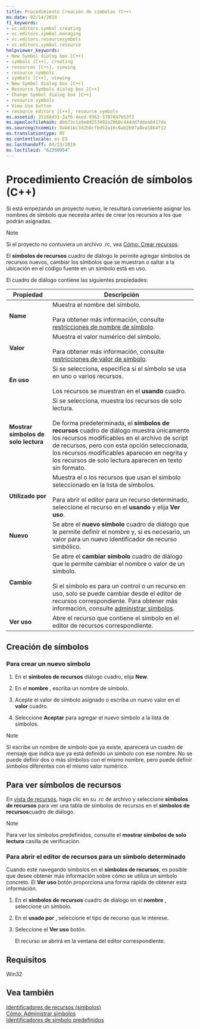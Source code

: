 ```yaml
---
title: Procedimiento Creación de símbolos (C++)
ms.date: 02/14/2019
f1_keywords:
- vc.editors.symbol.creating
- vc.editors.symbol.managing
- vc.editors.resourcesymbols
- vc.editors.symbol.resource
helpviewer_keywords:
- New Symbol dialog box [C++]
- symbols [C++], creating
- resources [C++], viewing
- resource symbols
- symbols [C++], viewing
- New Symbol dialog box [C++]
- Resource Symbols dialog box [C++]
- Change Symbol dialog box [C++]
- resource symbols
- View Use button
- resource editors [C++], resource symbols
ms.assetid: 35168d31-3af6-4ecd-9362-3707d47b53f3
ms.openlocfilehash: 8bb73c1a9e8d253492a7068c444dd7ddea8417da
ms.sourcegitcommit: 0ab61bc3d2b6cfbd52a16c6ab2b97a8ea1864f12
ms.translationtype: MT
ms.contentlocale: es-ES
ms.lasthandoff: 04/23/2019
ms.locfileid: "62350954"
---
```

# <a name="how-to-create-symbols-c"></a>Procedimiento Creación de símbolos (C++)

Si está empezando un proyecto nuevo, le resultará conveniente asignar los nombres de símbolo que necesita antes de crear los recursos a los que podrán asignadas.

> [!NOTE]
> Si el proyecto no contuviera un archivo .rc, vea [Cómo: Crear recursos](../windows/how-to-create-a-resource-script-file.md).

El **símbolos de recursos** cuadro de diálogo le permite agregar símbolos de recursos nuevos, cambiar los símbolos que se muestran o saltar a la ubicación en el código fuente en un símbolo está en uso.

El cuadro de diálogo contiene las siguientes propiedades:

|Propiedad|Descripción|
|--------------------------|------------------------------------------|
|**Name**|Muestra el nombre del símbolo.<br/><br/>Para obtener más información, consulte [restricciones de nombre de símbolo](../windows/symbol-name-restrictions.md).|
|**Valor**|Muestra el valor numérico del símbolo.<br/><br/>Para obtener más información, consulte [restricciones de valor de símbolo](../windows/symbol-value-restrictions.md).|
|**En uso**|Si se selecciona, especifica si el símbolo se usa en uno o varios recursos.<br/><br/>Los recursos se muestran en el **usando** cuadro.|
|**Mostrar símbolos de solo lectura**|Si se selecciona, muestra los recursos de solo lectura.<br/><br/>De forma predeterminada, el **símbolos de recursos** cuadro de diálogo muestra únicamente los recursos modificables en el archivo de script de recursos, pero con esta opción seleccionada, los recursos modificables aparecen en negrita y los recursos de solo lectura aparecen en texto sin formato.|
|**Utilizado por**|Muestra el o los recursos que usan el símbolo seleccionado en la lista de símbolos.<br/><br/>Para abrir el editor para un recurso determinado, seleccione el recurso en el **usando** y elija **Ver uso**.|
|**Nuevo**|Se abre el **nuevo símbolo** cuadro de diálogo que le permite definir el nombre y, si es necesario, un valor para un nuevo identificador de recurso simbólico.|
|**Cambio**|Se abre el **cambiar símbolo** cuadro de diálogo que le permite cambiar el nombre o valor de un símbolo.<br/><br/>Si el símbolo es para un control o un recurso en uso, solo se puede cambiar desde el editor de recursos correspondiente. Para obtener más información, consulte [administrar símbolos](../windows/changing-unassigned-symbols.md).|
|**Ver uso**|Abre el recurso que contiene el símbolo en el editor de recursos correspondiente.|

## <a name="create-symbols"></a>Creación de símbolos

### <a name="to-create-a-new-symbol"></a>Para crear un nuevo símbolo

1. En el **símbolos de recursos** diálogo cuadro, elija **New**.

1. En el **nombre** , escriba un nombre de símbolo.

1. Acepte el valor de símbolo asignado o escriba un nuevo valor en el **valor** cuadro.

1. Seleccione **Aceptar** para agregar el nuevo símbolo a la lista de símbolos.

> [!NOTE]
> Si escribe un nombre de símbolo que ya existe, aparecerá un cuadro de mensaje que indica que ya está definido un símbolo con ese nombre. No se puede definir dos o más símbolos con el mismo nombre, pero puede definir símbolos diferentes con el mismo valor numérico.

## <a name="to-view-resource-symbols"></a>Para ver símbolos de recursos

En [vista de recursos](how-to-create-a-resource-script-file.md#create-resources), haga clic en su *.rc* de archivo y seleccione **símbolos de recursos** para ver una tabla de símbolos de recursos en el **símbolos de recursos**cuadro de diálogo.

> [!NOTE]
> Para ver los símbolos predefinidos, consulte el **mostrar símbolos de solo lectura** casilla de verificación.

### <a name="to-open-the-resource-editor-for-a-given-symbol"></a>Para abrir el editor de recursos para un símbolo determinado

Cuando esté navegando símbolos en el **símbolos de recursos**, es posible que desee obtener más información sobre cómo se utiliza un símbolo concreto. El **Ver uso** botón proporciona una forma rápida de obtener esta información.

1. En el **símbolos de recursos** cuadro de diálogo en el **nombre** , seleccione un símbolo.

1. En el **usado por** , seleccione el tipo de recurso que le interese.

1. Seleccione el **Ver uso** botón.

   El recurso se abrirá en la ventana del editor correspondiente.

## <a name="requirements"></a>Requisitos

Win32

## <a name="see-also"></a>Vea también

[Identificadores de recursos (símbolos)](../windows/symbols-resource-identifiers.md)<br/>
[Cómo: Administrar símbolos](../windows/changing-a-symbol-or-symbol-name-id.md)<br/>
[Identificadores de símbolo predefinidos](../windows/predefined-symbol-ids.md)<br/>